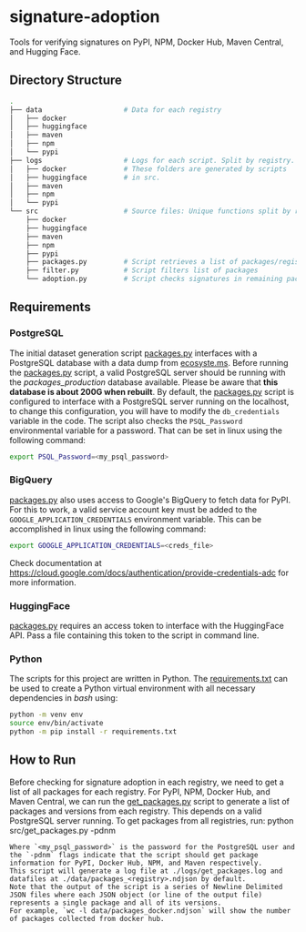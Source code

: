 # signature-adoption
Tools for verifying signatures on PyPI, NPM, Docker Hub, Maven Central, and Hugging Face.

## Directory Structure
```bash
.
├── data                    # Data for each registry
│   ├── docker
│   ├── huggingface
│   ├── maven
│   ├── npm
│   └── pypi
├── logs                    # Logs for each script. Split by registry.
│   ├── docker              # These folders are generated by scripts
│   ├── huggingface         # in src.
│   ├── maven
│   ├── npm
│   └── pypi
└── src                     # Source files: Unique functions split by registry
    ├── docker              
    ├── huggingface         
    ├── maven
    ├── npm
    ├── pypi
    ├── packages.py         # Script retrieves a list of packages/registry
    ├── filter.py           # Script filters list of packages
    └── adoption.py         # Script checks signatures in remaining packages
```
## Requirements
### PostgreSQL
The initial dataset generation script [packages.py](src/packages.py) interfaces with a PostgreSQL database with a data dump from [ecosyste.ms](https://packages.ecosyste.ms/open-data).
Before running the [packages.py](src/packages.py) script, a valid PostgreSQL server should be running with the _packages_production_ database available.
Please be aware that **this database is about 200G when rebuilt**.
By default, the [packages.py](src/packages.py) script is configured to interface with a PostgreSQL server running on the localhost, to change this configuration, you will have to modify the `db_credentials` variable in the code.
The script also checks the `PSQL_Password` environmental variable for a password.
That can be set in linux using the following command:
```bash
export PSQL_Password=<my_psql_password>
```

### BigQuery
[packages.py](src/packages.py) also uses access to Google's BigQuery to fetch data for PyPI.
For this to work, a valid service account key must be added to the `GOOGLE_APPLICATION_CREDENTIALS` environment variable.
This can be accomplished in linux using the following command:
```bash
export GOOGLE_APPLICATION_CREDENTIALS=<creds_file>
```
Check documentation at https://cloud.google.com/docs/authentication/provide-credentials-adc for more information.

### HuggingFace
[packages.py](src/packages.py) requires an access token to interface with the HuggingFace API.
Pass a file containing this token to the script in command line.

### Python
The scripts for this project are written in Python.
The [requirements.txt](requirements.txt) can be used to create a Python virtual environment with all necessary dependencies in _bash_ using: 
```bash
python -m venv env
source env/bin/activate
python -m pip install -r requirements.txt
```

## How to Run
Before checking for signature adoption in each registry, we need to get a list of all packages for each registry. 
For PyPI, NPM, Docker Hub, and Maven Central, we can run the [get_packages.py](src/get_packages.py) script to generate a list of packages and versions from each registry.
This depends on a valid PostgreSQL server running.
To get packages from all registries, run:
python src/get_packages.py -pdnm
```
Where `<my_psql_password>` is the password for the PostgreSQL user and the `-pdnm` flags indicate that the script should get package information for PyPI, Docker Hub, NPM, and Maven respectively.
This script will generate a log file at ./logs/get_packages.log and datafiles at ./data/packages_<registry>.ndjson by default.
Note that the output of the script is a series of Newline Delimited JSON files where each JSON object (or line of the output file) represents a single package and all of its versions.
For example, `wc -l data/packages_docker.ndjson` will show the number of packages collected from docker hub.

